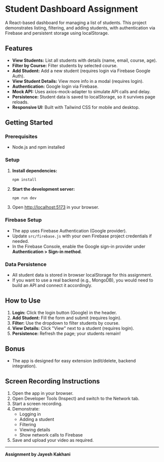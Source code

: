 # Student Dashboard Assignment

A React-based dashboard for managing a list of students. This project demonstrates listing, filtering, and adding students, with authentication via Firebase and persistent storage using localStorage.

## Features

- **View Students:** List all students with details (name, email, course, age).
- **Filter by Course:** Filter students by selected course.
- **Add Student:** Add a new student (requires login via Firebase Google Auth).
- **View Student Details:** View more info in a modal (requires login).
- **Authentication:** Google login via Firebase.
- **Mock API:** Uses axios-mock-adapter to simulate API calls and delay.
- **Persistence:** Student data is saved to localStorage, so it survives page reloads.
- **Responsive UI:** Built with Tailwind CSS for mobile and desktop.

## Getting Started

### Prerequisites
- Node.js and npm installed

### Setup
1. **Install dependencies:**
   ```bash
   npm install
   ```
2. **Start the development server:**
   ```bash
   npm run dev
   ```
3. Open [http://localhost:5173](http://localhost:5173) in your browser.

### Firebase Setup
- The app uses Firebase Authentication (Google provider).
- Update `src/firebase.js` with your own Firebase project credentials if needed.
- In the Firebase Console, enable the Google sign-in provider under **Authentication > Sign-in method**.

### Data Persistence
- All student data is stored in browser localStorage for this assignment.
- If you want to use a real backend (e.g., MongoDB), you would need to build an API and connect it accordingly.

## How to Use
1. **Login:** Click the login button (Google) in the header.
2. **Add Student:** Fill the form and submit (requires login).
3. **Filter:** Use the dropdown to filter students by course.
4. **View Details:** Click "View" next to a student (requires login).
5. **Persistence:** Refresh the page; your students remain!

## Bonus
- The app is designed for easy extension (edit/delete, backend integration).

## Screen Recording Instructions
1. Open the app in your browser.
2. Open Developer Tools (Inspect) and switch to the Network tab.
3. Start a screen recording.
4. Demonstrate:
   - Logging in
   - Adding a student
   - Filtering
   - Viewing details
   - Show network calls to Firebase
5. Save and upload your video as required.

---

**Assignment by Jayesh Kakhani**
